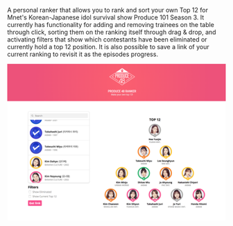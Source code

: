 A personal ranker that allows you to rank and sort your own Top 12 for Mnet's Korean-Japanese idol survival show Produce 101 Season 3. It currently has functionality for adding and removing trainees on the table through click, sorting them on the ranking itself through drag & drop, and activating filters that show which contestants have been eliminated or currently hold a top 12 position. It is also possible to save a link of your current ranking to revisit it as the episodes progress. 

![Screenshot](screenshot.png)
